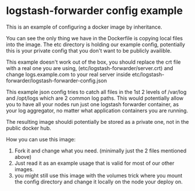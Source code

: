logstash-forwarder config example
=================================

This is an example of configuring a docker image by inheritance.

You can see the only thing we have in the Dockerfile is copying local files into the image.
The etc directory is holding our example config, potentially this is your private config that you don't want to be publicly availible.

This example doesn't work out of the box, you should replace the crt file with a real one you are using, (etc/logstash-forwarder/server.crt)
and change logs.example.com to your real server inside etc/logstash-forwarder/logstash-forwarder-config.json

This example json config tries to catch all files in the 1st 2 levels of /var/log and /opt/logs which are 2 common log paths.
This would potentially allow you to have all your nodes run just one logstash forwarder container, as your log aggregator, no matter what application containers you are running.

The resulting image shouldi potentially be stored as a private one, not in the public docker hub.

How you can use this image:
 1. Fork it and change what you need. (minimally just the 2 files mentioned above)
 2. Just read it as an example usage that is valid for most of our other images.
 3. you might still use this image with the volumes trick where you mount the config directory and change it locally on the node your deploy on.
